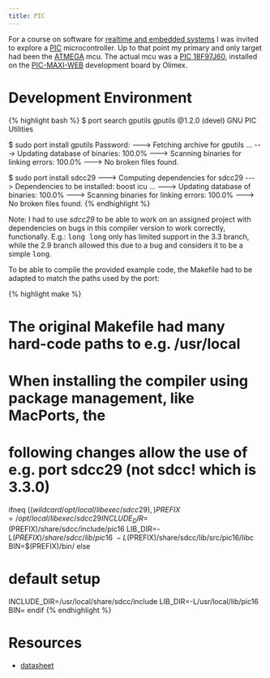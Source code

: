 ```yaml
---
title: PIC
---
```


For a course on software for [realtime and embedded
systems](http://onderwijsaanbod.kuleuven.be/syllabi/e/H04L2AE.htm) I was
invited to explore a [PIC](www.microchip.com/pic/‎) microcontroller. Up to that
point my primary and only target had been the [ATMEGA](ATMEGA168.html) mcu. The
actual mcu was a [PIC
18F97J60](http://www.microchip.com/wwwproducts/Devices.aspx?dDocName=en026439),
installed on the
[PIC-MAXI-WEB](https://www.olimex.com/Products/PIC/Development/PIC-MAXI-WEB/)
development board by Olimex.

# Development Environment

{% highlight bash %}
$ port search gputils
gputils @1.2.0 (devel)
    GNU PIC Utilities

$ sudo port install gputils
Password:
--->  Fetching archive for gputils
...
--->  Updating database of binaries: 100.0%
--->  Scanning binaries for linking errors: 100.0%
--->  No broken files found.

$ sudo port install sdcc29
--->  Computing dependencies for sdcc29
--->  Dependencies to be installed: boost icu
...
--->  Updating database of binaries: 100.0%
--->  Scanning binaries for linking errors: 100.0%
--->  No broken files found.
{% endhighlight %}

Note: I had to use *sdcc29* to be able to work on an assigned project with
dependencies on bugs in this compiler version to work correctly, functionally.
E.g.: <tt>long long</tt> only has limited support in the 3.3 branch, while the
2.9 branch allowed this due to a bug and considers it to be a simple
<tt>long</tt>.

To be able to compile the provided example code, the Makefile had to be adapted
to match the paths used by the port:

{% highlight make %}
# The original Makefile had many hard-code paths to e.g. /usr/local
# When installing the compiler using package management, like MacPorts, the
# following changes allow the use of e.g. port sdcc29 (not sdcc! which is 3.3.0)
ifneq ($(wildcard /opt/local/libexec/sdcc29),)
  PREFIX=/opt/local/libexec/sdcc29
  INCLUDE_DIR=$(PREFIX)/share/sdcc/include/pic16
  LIB_DIR=-L$(PREFIX)/share/sdcc/lib/pic16 \
          -L$(PREFIX)/share/sdcc/lib/src/pic16/libc
  BIN=$(PREFIX)/bin/
else
  # default setup
  INCLUDE_DIR=/usr/local/share/sdcc/include
  LIB_DIR=-L/usr/local/lib/pic16
  BIN=
endif
{% endhighlight %}

# Resources

* [datasheet](http://ww1.microchip.com/downloads/en/DeviceDoc/39762f.pdf)

